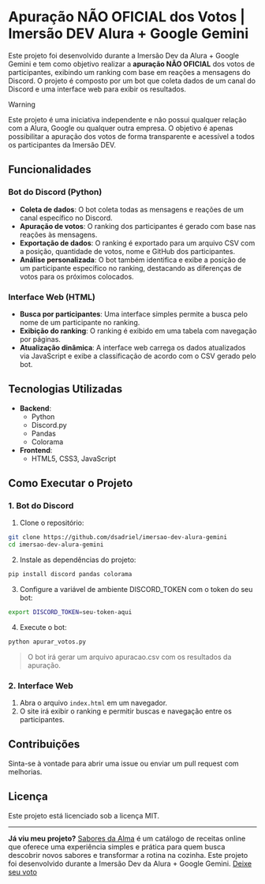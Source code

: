 # Apuração NÃO OFICIAL dos Votos | Imersão DEV Alura + Google Gemini

Este projeto foi desenvolvido durante a Imersão Dev da Alura + Google Gemini e tem como objetivo realizar a **apuração NÃO OFICIAL** dos votos de participantes, exibindo um ranking com base em reações a mensagens do Discord. O projeto é composto por um bot que coleta dados de um canal do Discord e uma interface web para exibir os resultados.


> [!WARNING] 
> Este projeto é uma iniciativa independente e não possui qualquer relação com a Alura, Google ou qualquer outra empresa. O objetivo é apenas possibilitar a apuração dos votos de forma transparente e acessível a todos os participantes da Imersão DEV.

## Funcionalidades

### Bot do Discord (Python)

- **Coleta de dados**: O bot coleta todas as mensagens e reações de um canal específico no Discord.
- **Apuração de votos**: O ranking dos participantes é gerado com base nas reações às mensagens.
- **Exportação de dados**: O ranking é exportado para um arquivo CSV com a posição, quantidade de votos, nome e GitHub dos participantes.
- **Análise personalizada**: O bot também identifica e exibe a posição de um participante específico no ranking, destacando as diferenças de votos para os próximos colocados.

### Interface Web (HTML)

- **Busca por participantes**: Uma interface simples permite a busca pelo nome de um participante no ranking.
- **Exibição do ranking**: O ranking é exibido em uma tabela com navegação por páginas.
- **Atualização dinâmica**: A interface web carrega os dados atualizados via JavaScript e exibe a classificação de acordo com o CSV gerado pelo bot.

## Tecnologias Utilizadas

- **Backend**:
  - Python
  - Discord.py
  - Pandas
  - Colorama
- **Frontend**:
  - HTML5, CSS3, JavaScript

## Como Executar o Projeto

### 1. Bot do Discord

1. Clone o repositório:
 ```bash
git clone https://github.com/dsadriel/imersao-dev-alura-gemini
cd imersao-dev-alura-gemini
```
2. Instale as dependências do projeto:
```bash
pip install discord pandas colorama
```
3. Configure a variável de ambiente DISCORD_TOKEN com o token do seu bot:
```bash
export DISCORD_TOKEN=seu-token-aqui
```
4. Execute o bot:
```bash
python apurar_votos.py
```
> O bot irá gerar um arquivo apuracao.csv com os resultados da apuração.
### 2. Interface Web

1. Abra o arquivo `index.html` em um navegador.
2. O site irá exibir o ranking e permitir buscas e navegação entre os participantes.

## Contribuições

Sinta-se à vontade para abrir uma issue ou enviar um pull request com melhorias.
## Licença

Este projeto está licenciado sob a licença MIT.

---

<p style="font-size: .9rem;"><b>Já viu meu projeto?</b> <a href="https://github.com/dsadriel/imersao-dev-alura-gemini" target="_blank">Sabores da Alma</a> é um catálogo de receitas online que oferece uma experiência simples e prática para quem busca descobrir novos sabores e transformar a rotina na cozinha. Este projeto foi desenvolvido durante a Imersão Dev da Alura + Google Gemini.
<a href="https://discord.com/channels/1277631721822748742/1277631722716008535/1281331538960580672" target="_blank">Deixe seu voto</a>
